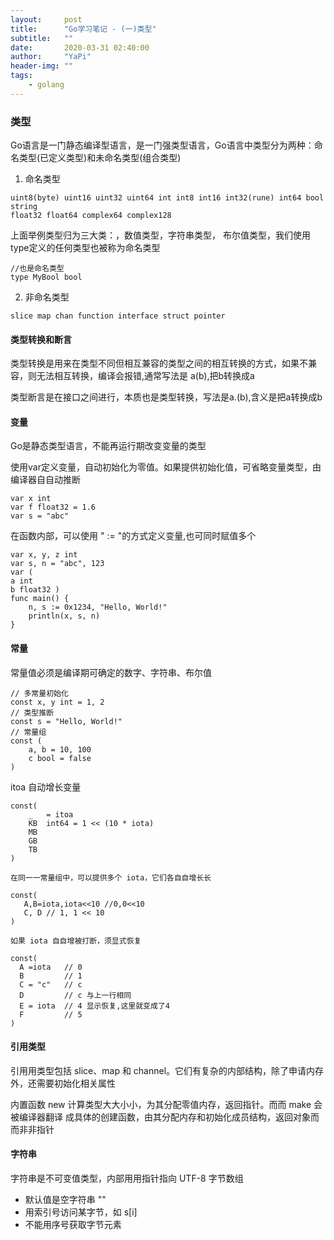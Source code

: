 ```yaml
---
layout:     post
title:      "Go学习笔记 - (一)类型"
subtitle:   ""
date:       2020-03-31 02:40:00
author:     "YaPi"
header-img: ""
tags:
    - golang
---
```


### 类型
Go语言是一门静态编译型语言，是一门强类型语言，Go语言中类型分为两种：命名类型(已定义类型)和未命名类型(组合类型)

1. 命名类型

```
uint8(byte) uint16 uint32 uint64 int int8 int16 int32(rune) int64 bool string
float32 float64 complex64 complex128
```
上面举例类型归为三大类：，数值类型，字符串类型， 布尔值类型，我们使用type定义的任何类型也被称为命名类型

```
//也是命名类型
type MyBool bool
```

2. 非命名类型

```
slice map chan function interface struct pointer
```


#### 类型转换和断言

类型转换是用来在类型不同但相互兼容的类型之间的相互转换的方式，如果不兼容，则无法相互转换，编译会报错,通常写法是 a(b),把b转换成a

类型断言是在接口之间进行，本质也是类型转换，写法是a.(b),含义是把a转换成b




#### 变量
Go是静态类型语言，不能再运行期改变变量的类型

使用var定义变量，自动初始化为零值。如果提供初始化值，可省略变量类型，由编译器⾃自动推断

```
var x int
var f float32 = 1.6
var s = "abc"
```

在函数内部，可以使用 " := "的方式定义变量,也可同时赋值多个

```
var x, y, z int
var s, n = "abc", 123
var (
a int
b float32 )
func main() {
    n, s := 0x1234, "Hello, World!"
    println(x, s, n)
}
```

#### 常量
常量值必须是编译期可确定的数字、字符串、布尔值

```
// 多常量初始化
const x, y int = 1, 2
// 类型推断
const s = "Hello, World!"
// 常量组
const ( 
    a, b = 10, 100
    c bool = false
)
```

itoa 自动增长变量

```text
const(
    _   = itoa
    KB  int64 = 1 << (10 * iota)
    MB
    GB
    TB
)

在同⼀一常量组中，可以提供多个 iota，它们各⾃自增⻓长

const(
   A,B=iota,iota<<10 //0,0<<10
   C, D // 1, 1 << 10 
)

如果 iota ⾃自增被打断，须显式恢复

const(
  A =iota   // 0
  B         // 1
  C = "c"   // c
  D         // c 与上一行相同
  E = iota  // 4 显示恢复,这里就变成了4
  F         // 5   
)

```

#### 引用类型
引⽤用类型包括 slice、map 和 channel。它们有复杂的内部结构，除了申请内存外，还需要初始化相关属性

内置函数 new 计算类型⼤大⼩小，为其分配零值内存，返回指针。⽽而 make 会被编译器翻译 成具体的创建函数，由其分配内存和初始化成员结构，返回对象⽽而⾮非指针

#### 字符串

字符串是不可变值类型，内部⽤用指针指向 UTF-8 字节数组

- 默认值是空字符串 ""
- 用索引号访问某字节，如 s[i]
- 不能用序号获取字节元素